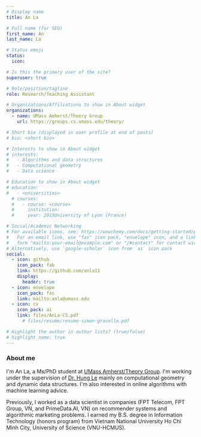```yaml
---
# Display name
title: An La

# Full name (for SEO)
first_name: An
last_name: La

# Status emoji
status:
  icon:

# Is this the primary user of the site?
superuser: true

# Role/position/tagline
role: Research/Teaching Assistant

# Organizations/Affiliations to show in About widget
organizations:
  - name: UMass Amherst/Theory Group
    url: https://groups.cs.umass.edu/theory/

# Short bio (displayed in user profile at end of posts)
# bio: <short bio>

# Interests to show in About widget
# interests:
#   - Algorithms and data structures
#   - Computational geometry
#   - Data science

# Education to show in About widget
# education: 
#   - <universities>
  # courses:
  #   - course: <course>
  #     institution: 
  #     year: 2015University of Lyon (France)

# Social/Academic Networking
# For available icons, see: https://wowchemy.com/docs/getting-started/page-builder/#icons
#   For an email link, use "fas" icon pack, "envelope" icon, and a link in the
#   form "mailto:your-email@example.com" or "/#contact" for contact widget.
# Alternatively, use `google-scholar` icon from `ai` icon pack
social:
  - icon: github
    icon_pack: fab
    link: https://github.com/anla11
    display:
      header: true
  - icon: envelope
    icon_pack: fas
    link: mailto:anla@umass.edu
  - icon: cv
    icon_pack: ai
    link: files/AnLa-CS.pdf
      # files/resume/resume-simon-gravelle.pdf

# Highlight the author in author lists? (true/false)
# highlight_name: true
---
```

### About me

I'm An La, a Ms/PhD student at [UMass Amherst/Theory Group](https://groups.cs.umass.edu/theory/). I'm working under the supervision of [Dr. Hung Le](https://hunglvosu.github.io/) mainly on computational geometry and dynamic data structures. I'm also interested in 
online algorithms with machine learning advice. 

Previously, I worked as a data scientist in companies (FPT Telecom, FPT Group, VN, and PrimeData.AI, VN) on recommender systems and algorithmic marketing problems. I earned my B.S. degree in Information Technology (honors program) from Vietnam National University Ho Chi Minh City, University of Science (VNU-HCMUS). 

<!-- I also worked as a data scientist in R&D labs in companies (FPT Telecom, FPT Group, VN, and PrimeData.AI, VN) on recommender systems and algorithmic marketing problems. My research topic included (1) collaborative-filtering models, evaluation metrics on recommender systems, (2) probabilistic programming and Bayesian machine learning. See my [CV](files/AnLa-CS.pdf) for more details. -->

<!-- I'm curious in models and algorithms for Data Science, such as randomized/streaming/sketching algorithms, mechanism design in game theory, probabilistic models. -->

<!-- ### Publications

- **La, A.**, Le, H. (2024, August). Dynamic Locality Sensitive Orderings in Doubling Metrics.
[https://arxiv.org/abs/2408.14617](https://arxiv.org/abs/2408.14617).

- **La, A.**, Le, H. (2024, August). New Weighted Additive Spanners.
[https://arxiv.org/abs/2408.14638](https://arxiv.org/abs/2408.14638).

- **La, A.**, Vo, P., \& Vu, T. (2019, July). Adaptive Collaborative Filtering for Recommender System. In International Conference on Conceptual Structures (pp. 117-130). Springer, Cham. [https://doi.org/10.1007/978-3-030-23182-8_9](https://doi.org/10.1007/978-3-030-23182-8\_9).
 -->
<!-- - La, A. N. T., Nguyen, D. P., Pham, N. M., \& Vu, Q. H. (2018). Multi-modal video retrieval using Dilated Pyramidal Residual network. Science and Technology Development Journal-Natural Sciences, 2(5), 138-143.
[https://doi.org/10.32508/stdjns.v2i5.789](https://doi.org/10.32508/stdjns.v2i5.789).
(*These authors contributed equally to the work.) -->
